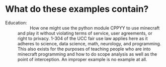 # What do these examples contain?

<dl>
<dt> Education: </dt>
<dd>
&nbsp;&nbsp;&nbsp;&nbsp;&nbsp;&nbsp;&nbsp;&nbsp;&nbsp;&nbsp;How one might use the python module CPPYY to use minecraft and play it without violating terms of service, user agreements, or right to privacy. 1-304 of the UCC fair use law applies here as it adheres to science, data science, math, neurology, and programming. This also exists for the purposes of teaching people who are into minecraft programming and how to do scope analysis as well as the point of interception. An improper example is no example at all.
</dd>
<dl>
